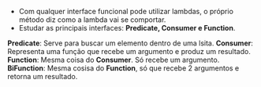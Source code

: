 * Com qualquer interface funcional pode utilizar lambdas, o próprio método diz como a lambda vai se comportar.
* Estudar as principais interfaces: **Predicate, Consumer e Function**.

**Predicate**: Serve para buscar um elemento dentro de uma lsita.
**Consumer**: Representa uma função que recebe um argumento e produz um resultado.  
**Function**: Mesma coisa do **Consumer**. Só recebe um argumento.  
**BiFunction**: Mesma cosisa do **Function**, só que recebe 2 argumentos e retorna um resultado. 